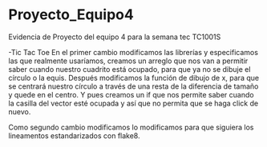 # Proyecto_Equipo4
Evidencia de Proyecto del equipo 4 para la semana tec TC1001S

-Tic Tac Toe
En el primer cambio modificamos las librerías y especificamos las que realmente usaríamos, creamos un arreglo que nos van a permitir saber cuando nuestro cuadrito está ocupado, para que ya no se dibuje el círculo o la equis. Después modificamos la función de dibujo de x, para que se centrará nuestro círculo a través de una resta de la diferencia de tamaño y quede en el centro. Y pues creamos un if que nos permite saber cuando la casilla del vector esté ocupada y así que no permita que se haga click de nuevo. 

Como segundo cambio modificamos lo modificamos para que siguiera los lineamentos estandarizados con flake8.
